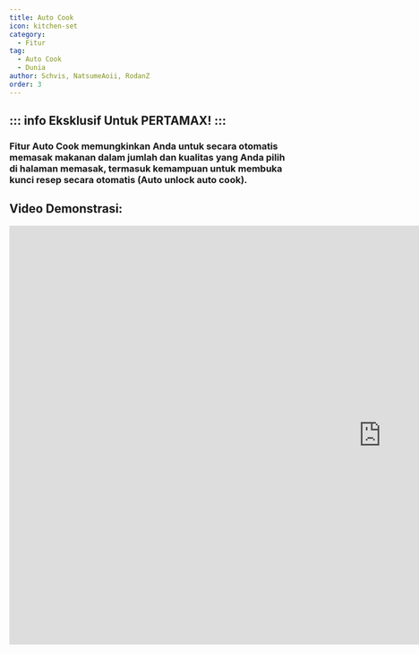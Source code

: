 ```yaml
---
title: Auto Cook
icon: kitchen-set
category:
  - Fitur
tag:
  - Auto Cook
  - Dunia
author: Schvis, NatsumeAoii, RodanZ
order: 3
---
```

::: info Eksklusif Untuk PERTAMAX!
:::
---
### Fitur Auto Cook memungkinkan Anda untuk secara otomatis memasak makanan dalam jumlah dan kualitas yang Anda pilih di halaman memasak, termasuk kemampuan untuk membuka kunci resep secara otomatis (Auto unlock auto cook).

## Video Demonstrasi:

<div class="iframe-container"><iframe width="1328" height="747" src="https://www.youtube.com/embed/T_X13AXiAiY?list=PL5eI1Tb64p56g27qfYk7VuFTz4FK6YrKa" title="Korepi - Auto Cook" frameborder="0" allow="accelerometer; autoplay; clipboard-write; encrypted-media; gyroscope; picture-in-picture; web-share" referrerpolicy="strict-origin-when-cross-origin" allowfullscreen></iframe></div>